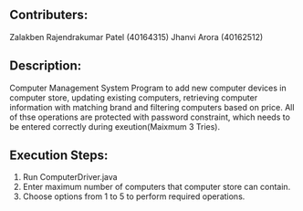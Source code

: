 <h2>Contributers: </h2>
Zalakben Rajendrakumar Patel (40164315)
Jhanvi Arora (40162512)

<h2>Description: </h2>
Computer Management System Program to add new computer devices in computer store, updating existing computers, retrieving computer information with matching brand and filtering computers based on price. All of thse operations are protected with password constraint, which needs to be entered correctly during exeution(Maixmum 3 Tries).

<h2>Execution Steps:</h2>

  1) Run ComputerDriver.java
  2) Enter maximum number of computers that computer store can contain.
  3) Choose options from 1 to 5 to perform required operations.
